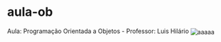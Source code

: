 # aula-ob
Aula: Programação Orientada a Objetos - Professor: Luis Hilário
<img align="center" src="https://i.postimg.cc/pT7QPrRC/download-1-1.jpg" alt="aaaaa">
